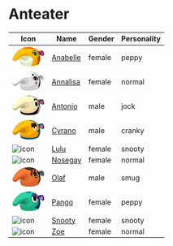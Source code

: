 # Anteater

|Icon|Name|Gender|Personality|
|---|---|---|---|
|![icon](./anabelle/icon.png)|[Anabelle](./anabelle)|female|peppy|
|![icon](./annalisa/icon.png)|[Annalisa](./annalisa)|female|normal|
|![icon](./antonio/icon.png)|[Antonio](./antonio)|male|jock|
|![icon](./cyrano/icon.png)|[Cyrano](./cyrano)|male|cranky|
|![icon](./lulu/icon.png)|[Lulu](./lulu)|female|snooty|
|![icon](./nosegay/icon.png)|[Nosegay](./nosegay)|female|normal|
|![icon](./olaf/icon.png)|[Olaf](./olaf)|male|smug|
|![icon](./pango/icon.png)|[Pango](./pango)|female|peppy|
|![icon](./snooty/icon.png)|[Snooty](./snooty)|female|snooty|
|![icon](./zoe/icon.png)|[Zoe](./zoe)|female|normal|
